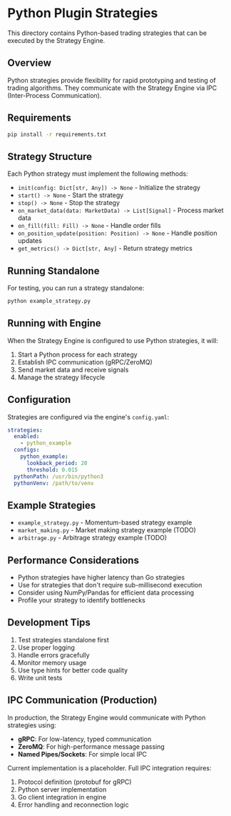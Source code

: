 # Python Plugin Strategies

This directory contains Python-based trading strategies that can be executed by the Strategy Engine.

## Overview

Python strategies provide flexibility for rapid prototyping and testing of trading algorithms. They communicate with the Strategy Engine via IPC (Inter-Process Communication).

## Requirements

```bash
pip install -r requirements.txt
```

## Strategy Structure

Each Python strategy must implement the following methods:

- `init(config: Dict[str, Any]) -> None` - Initialize the strategy
- `start() -> None` - Start the strategy
- `stop() -> None` - Stop the strategy
- `on_market_data(data: MarketData) -> List[Signal]` - Process market data
- `on_fill(fill: Fill) -> None` - Handle order fills
- `on_position_update(position: Position) -> None` - Handle position updates
- `get_metrics() -> Dict[str, Any]` - Return strategy metrics

## Running Standalone

For testing, you can run a strategy standalone:

```bash
python example_strategy.py
```

## Running with Engine

When the Strategy Engine is configured to use Python strategies, it will:

1. Start a Python process for each strategy
2. Establish IPC communication (gRPC/ZeroMQ)
3. Send market data and receive signals
4. Manage the strategy lifecycle

## Configuration

Strategies are configured via the engine's `config.yaml`:

```yaml
strategies:
  enabled:
    - python_example
  configs:
    python_example:
      lookback_period: 20
      threshold: 0.015
  pythonPath: /usr/bin/python3
  pythonVenv: /path/to/venv
```

## Example Strategies

- `example_strategy.py` - Momentum-based strategy example
- `market_making.py` - Market making strategy example (TODO)
- `arbitrage.py` - Arbitrage strategy example (TODO)

## Performance Considerations

- Python strategies have higher latency than Go strategies
- Use for strategies that don't require sub-millisecond execution
- Consider using NumPy/Pandas for efficient data processing
- Profile your strategy to identify bottlenecks

## Development Tips

1. Test strategies standalone first
2. Use proper logging
3. Handle errors gracefully
4. Monitor memory usage
5. Use type hints for better code quality
6. Write unit tests

## IPC Communication (Production)

In production, the Strategy Engine would communicate with Python strategies using:

- **gRPC**: For low-latency, typed communication
- **ZeroMQ**: For high-performance message passing
- **Named Pipes/Sockets**: For simple local IPC

Current implementation is a placeholder. Full IPC integration requires:

1. Protocol definition (protobuf for gRPC)
2. Python server implementation
3. Go client integration in engine
4. Error handling and reconnection logic
